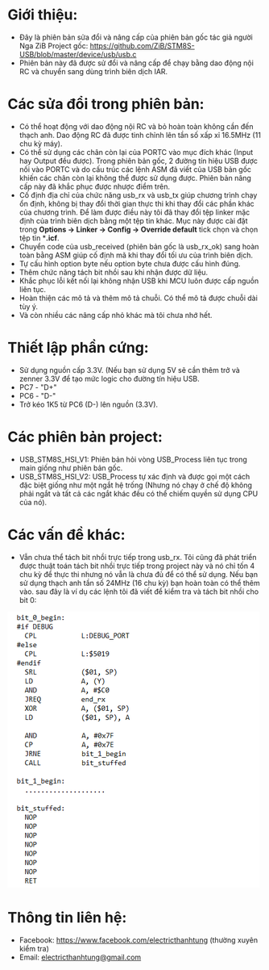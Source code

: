﻿# Giới thiệu:
* Đây là phiên bản sửa đổi và nâng cấp của phiên bản gốc tác giả người Nga ZiB
  Project gốc: https://github.com/ZiB/STM8S-USB/blob/master/device/usb/usb.c
* Phiên bản này đã được sử đổi và nâng cấp để chạy bằng dao động nội RC và chuyển
  sang dùng trình biên dịch IAR.

# Các sửa đổi trong phiên bản:
* Có thể hoạt động với dao động nội RC và bỏ hoàn toàn không cần đến thạch anh. Dao động
  RC đã được tinh chỉnh lên tần số xấp xỉ 16.5MHz (11 chu kỳ máy).
* Có thể sử dụng các chân còn lại của PORTC vào mục đích khác (Input hay Output đều được). Trong phiên
  bản gốc, 2 đường tín hiệu USB được nối vào PORTC và do cấu trúc các lệnh ASM đã viết của USB bản gốc
  khiến các chân còn lại không thể được sử dụng được. Phiên bản nâng
  cấp này đã khắc phục được nhược điểm trên.
* Cố định địa chỉ của chức năng usb_rx và usb_tx giúp chương trình chạy ổn định, không bị thay đổi thời
  gian thực thi khi thay đổi các phần khác của chương trình. Để làm được điều này tôi đã thay đổi
  tệp linker mặc định của trình biên dịch bằng một tệp tin khác. Mục này được cài đặt trong
  **Options -> Linker -> Config -> Override default** tick chọn và chọn tệp tin ***.icf**.
* Chuyển code của usb_received (phiên bản gốc là usb_rx_ok) sang hoàn toàn bằng ASM giúp cố định mã
  khi thay đổi tối ưu của trình biên dịch.
* Tự cấu hình option byte nếu option byte chưa được cấu hình đúng.
* Thêm chức năng tách bit nhồi sau khi nhận được dữ liệu.
* Khắc phục lỗi kết nối lại không nhận USB khi MCU luôn được cấp nguồn liên tục.
* Hoàn thiện các mô tả và thêm mô tả chuỗi. Có thể mô tả được chuỗi dài tùy ý.
* Và còn nhiều các nâng cấp nhỏ khác mà tôi chưa nhớ hết.

# Thiết lập phần cứng:
* Sử dụng nguồn cấp 3.3V. (Nếu bạn sử dụng 5V sẽ cần thêm trở và zenner 3.3V để tạo mức logic cho đường
  tín hiệu USB.
* PC7 - "D+"
* PC6 - "D-"
* Trở kéo 1K5 từ PC6 (D-) lên nguồn (3.3V).

# Các phiên bản project:
* USB_STM8S_HSI_V1: Phiên bản hỏi vòng USB_Process liên tục trong main giống như phiên bản gốc.
* USB_STM8S_HSI_V2: USB_Process tự xác định và được gọi một cách đặc biệt giống như một ngắt
  hệ trống (Nhưng nó chạy ở chế độ không phải ngắt và tất cả các ngắt khác đều có thể chiếm quyền
  sử dụng CPU của nó).

# Các vấn đề khác:
* Vẫn chưa thể tách bit nhồi trực tiếp trong usb_rx. Tôi cũng đã phát triển được thuật toán tách
  bit nhồi trực tiếp trong project này và nó chỉ tốn 4 chu kỳ để thực thi nhưng nó vẫn là chưa đủ
  để có thể sử dụng. Nếu bạn sử dụng thạch anh tần số 24MHz (16 chu kỳ) bạn hoàn toàn có thể thêm vào.
  sau đây là ví dụ các lệnh tôi đã viết để kiểm tra và tách bit nhồi cho bit 0:

![](bit_stuffed.png)

# Thông tin liên hệ:
* Facebook: https://www.facebook.com/electricthanhtung (thường xuyên kiểm tra)
* Email: electricthanhtung@gmail.com